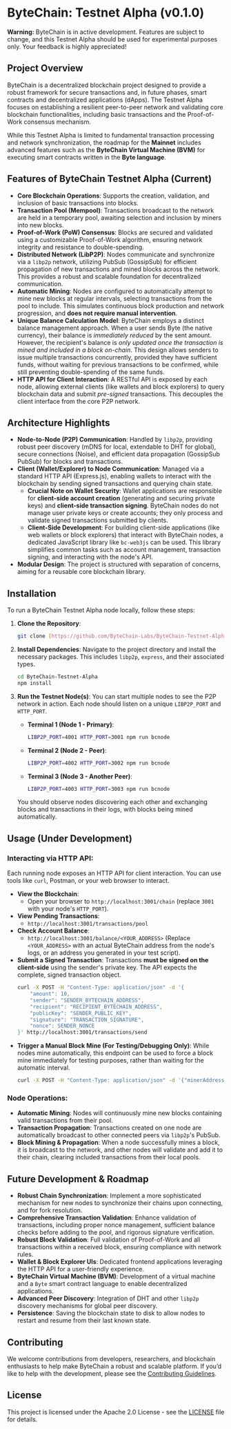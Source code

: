 # ByteChain: Testnet Alpha (v0.1.0)

**Warning:** ByteChain is in active development. Features are subject to change, and this Testnet Alpha should be used for experimental purposes only. Your feedback is highly appreciated!

## Project Overview

ByteChain is a decentralized blockchain project designed to provide a robust framework for secure transactions and, in future phases, smart contracts and decentralized applications (dApps). The Testnet Alpha focuses on establishing a resilient peer-to-peer network and validating core blockchain functionalities, including basic transactions and the Proof-of-Work consensus mechanism.

While this Testnet Alpha is limited to fundamental transaction processing and network synchronization, the roadmap for the **Mainnet** includes advanced features such as the **ByteChain Virtual Machine (BVM)** for executing smart contracts written in the **Byte language**.

## Features of ByteChain Testnet Alpha (Current)

* **Core Blockchain Operations**: Supports the creation, validation, and inclusion of basic transactions into blocks.
* **Transaction Pool (Mempool)**: Transactions broadcast to the network are held in a temporary pool, awaiting selection and inclusion by miners into new blocks.
* **Proof-of-Work (PoW) Consensus**: Blocks are secured and validated using a customizable Proof-of-Work algorithm, ensuring network integrity and resistance to double-spending.
* **Distributed Network (LibP2P)**: Nodes communicate and synchronize via a `libp2p` network, utilizing PubSub (GossipSub) for efficient propagation of new transactions and mined blocks across the network. This provides a robust and scalable foundation for decentralized communication.
* **Automatic Mining**: Nodes are configured to automatically attempt to mine new blocks at regular intervals, selecting transactions from the pool to include. This simulates continuous block production and network progression, and **does not require manual intervention**.
* **Unique Balance Calculation Model**: ByteChain employs a distinct balance management approach. When a user sends Byte (the native currency), their balance is *immediately reduced* by the sent amount. However, the recipient's balance is *only updated once the transaction is mined and included in a block on-chain*. This design allows senders to issue multiple transactions concurrently, provided they have sufficient funds, without waiting for previous transactions to be confirmed, while still preventing double-spending of the same funds.
* **HTTP API for Client Interaction**: A RESTful API is exposed by each node, allowing external clients (like wallets and block explorers) to query blockchain data and submit *pre-signed* transactions. This decouples the client interface from the core P2P network.

## Architecture Highlights

* **Node-to-Node (P2P) Communication**: Handled by `libp2p`, providing robust peer discovery (mDNS for local, extendable to DHT for global), secure connections (Noise), and efficient data propagation (GossipSub PubSub) for blocks and transactions.
* **Client (Wallet/Explorer) to Node Communication**: Managed via a standard HTTP API (Express.js), enabling wallets to interact with the blockchain by sending signed transactions and querying chain state.
    * **Crucial Note on Wallet Security**: Wallet applications are responsible for **client-side account creation** (generating and securing private keys) and **client-side transaction signing**. ByteChain nodes do not manage user private keys or create accounts; they only process and validate signed transactions submitted by clients.
    * **Client-Side Development**: For building client-side applications (like web wallets or block explorers) that interact with ByteChain nodes, a dedicated JavaScript library like `bc-web3js` can be used. This library simplifies common tasks such as account management, transaction signing, and interacting with the node's API.
* **Modular Design**: The project is structured with separation of concerns, aiming for a reusable core blockchain library.

## Installation

To run a ByteChain Testnet Alpha node locally, follow these steps:

1.  **Clone the Repository**:
    ```bash
    git clone [https://github.com/ByteChain-Labs/ByteChain-Testnet-Alpha.git](https://github.com/ByteChain-Labs/ByteChain-Testnet-Alpha.git)
    ```

2.  **Install Dependencies**:
    Navigate to the project directory and install the necessary packages. This includes `libp2p`, `express`, and their associated types.
    ```bash
    cd ByteChain-Testnet-Alpha
    npm install
    ```

3.  **Run the Testnet Node(s)**:
    You can start multiple nodes to see the P2P network in action. Each node should listen on a unique `LIBP2P_PORT` and `HTTP_PORT`.

    * **Terminal 1 (Node 1 - Primary)**:
        ```bash
        LIBP2P_PORT=4001 HTTP_PORT=3001 npm run bcnode
        ```

    * **Terminal 2 (Node 2 - Peer)**:
        ```bash
        LIBP2P_PORT=4002 HTTP_PORT=3002 npm run bcnode
        ```

    * **Terminal 3 (Node 3 - Another Peer)**:
        ```bash
        LIBP2P_PORT=4003 HTTP_PORT=3003 npm run bcnode
        ```
    You should observe nodes discovering each other and exchanging blocks and transactions in their logs, with blocks being mined automatically.

## Usage (Under Development)

### Interacting via HTTP API:

Each running node exposes an HTTP API for client interaction. You can use tools like `curl`, Postman, or your web browser to interact.

* **View the Blockchain**:
    * Open your browser to `http://localhost:3001/chain` (replace `3001` with your node's `HTTP_PORT`).
* **View Pending Transactions**:
    * `http://localhost:3001/transactions/pool`
* **Check Account Balance**:
    * `http://localhost:3001/balance/<YOUR_ADDRESS>` (Replace `<YOUR_ADDRESS>` with an actual ByteChain address from the node's logs, or an address you generated in your test script).
* **Submit a Signed Transaction**:
    Transactions **must be signed on the client-side** using the sender's private key. The API expects the complete, signed transaction object.
    ```bash
    curl -X POST -H "Content-Type: application/json" -d '{
        "amount": 10,
        "sender": "SENDER_BYTECHAIN_ADDRESS",
        "recipient": "RECIPIENT_BYTECHAIN_ADDRESS",
        "publicKey": "SENDER_PUBLIC_KEY",
        "signature": "TRANSACTION_SIGNATURE",
        "nonce": SENDER_NONCE
    }' http://localhost:3001/transactions/send
    ```
* **Trigger a Manual Block Mine (For Testing/Debugging Only)**:
    While nodes mine automatically, this endpoint can be used to force a block mine immediately for testing purposes, rather than waiting for the automatic interval.
    ```bash
    curl -X POST -H "Content-Type: application/json" -d '{"minerAddress": "YOUR_MINER_BYTECHAIN_ADDRESS"}' http://localhost:3001/mine
    ```

### Node Operations:

* **Automatic Mining**: Nodes will continuously mine new blocks containing valid transactions from their pool.
* **Transaction Propagation**: Transactions created on one node are automatically broadcast to other connected peers via `libp2p`'s PubSub.
* **Block Mining & Propagation**: When a node successfully mines a block, it is broadcast to the network, and other nodes will validate and add it to their chain, clearing included transactions from their local pools.

## Future Development & Roadmap

* **Robust Chain Synchronization**: Implement a more sophisticated mechanism for new nodes to synchronize their chains upon connecting, and for fork resolution.
* **Comprehensive Transaction Validation**: Enhance validation of transactions, including proper nonce management, sufficient balance checks before adding to the pool, and rigorous signature verification.
* **Robust Block Validation**: Full validation of Proof-of-Work and all transactions within a received block, ensuring compliance with network rules.
* **Wallet & Block Explorer UIs**: Dedicated frontend applications leveraging the HTTP API for a user-friendly experience.
* **ByteChain Virtual Machine (BVM)**: Development of a virtual machine and a `Byte` smart contract language to enable decentralized applications.
* **Advanced Peer Discovery**: Integration of DHT and other `libp2p` discovery mechanisms for global peer discovery.
* **Persistence**: Saving the blockchain state to disk to allow nodes to restart and resume from their last known state.

## Contributing

We welcome contributions from developers, researchers, and blockchain enthusiasts to help make ByteChain a robust and scalable platform. If you’d like to help with the development, please see the [Contributing Guidelines](CONTRIBUTING.md).

## License

This project is licensed under the Apache 2.0 License - see the [LICENSE](LICENSE) file for details.
